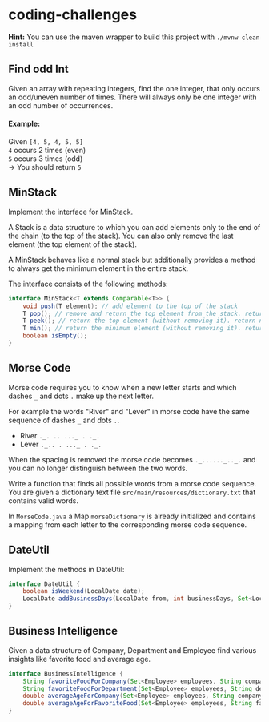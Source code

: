 # coding-challenges

**Hint:** You can use the maven wrapper to build this project with `./mvnw clean install`

## Find odd Int

Given an array with repeating integers, find the one integer, that only occurs an odd/uneven number of times. There will
always only be one integer with an odd number of occurrences.

#### Example:

Given `[4, 5, 4, 5, 5]`  
`4` occurs 2 times (even)  
`5` occurs 3 times (odd)  
-> You should return `5`

## MinStack

Implement the interface for MinStack.

A Stack is a data structure to which you can add elements only to the end of the chain (to the top of the stack). You
can also only remove the last element (the top element of the stack).

A MinStack behaves like a normal stack but additionally provides a method to always get the minimum element in the
entire stack.

The interface consists of the following methods:

````java
interface MinStack<T extends Comparable<T>> {
    void push(T element); // add element to the top of the stack
    T pop(); // remove and return the top element from the stack. return null if the stack is empty.
    T peek(); // return the top element (without removing it). return null if the stack is empty.
    T min(); // return the minimum element (without removing it). return null if the stack is empty.
    boolean isEmpty();
}
````

## Morse Code

Morse code requires you to know when a new letter starts and which dashes `_` and dots `.` make up the next letter.

For example the words "River" and "Lever" in morse code have the same sequence of dashes `_` and dots `.`.

* River `._. .. ..._ . ._.`
* Lever `._.. . ..._ . ._.`

When the spacing is removed the morse code becomes `._......_.._.` and you can no longer distinguish between the two words.

Write a function that finds all possible words from a morse code sequence. You are given a dictionary text file
`src/main/resources/dictionary.txt` that contains valid words.

In `MorseCode.java` a Map `morseDictionary` is already initialized and contains a mapping from each letter to the
corresponding morse code sequence.

## DateUtil

Implement the methods in DateUtil:

````java
interface DateUtil {
    boolean isWeekend(LocalDate date);
    LocalDate addBusinessDays(LocalDate from, int businessDays, Set<LocalDate> holidays);
}
````

## Business Intelligence

Given a data structure of Company, Department and Employee find various insights like favorite food and average age.

````java
interface BusinessIntelligence {
    String favoriteFoodForCompany(Set<Employee> employees, String company);
    String favoriteFoodForDepartment(Set<Employee> employees, String department);
    double averageAgeForCompany(Set<Employee> employees, String company);
    double averageAgeForFavoriteFood(Set<Employee> employees, String favoriteFood);
}
````